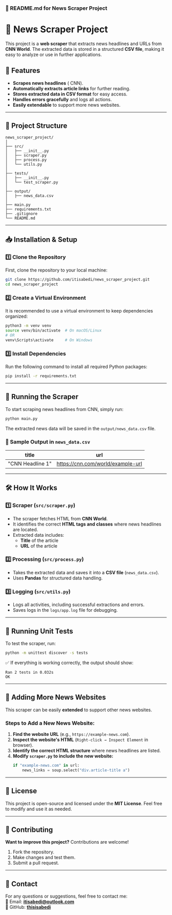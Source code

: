 ### **📌 README.md for News Scraper Project**  

# 📰 News Scraper Project  

This project is a **web scraper** that extracts news headlines and URLs from **CNN World**. The extracted data is stored in a structured **CSV file**, making it easy to analyze or use in further applications.

## 🌟 Features  
- **Scrapes news headlines**  ( CNN).  
- **Automatically extracts article links** for further reading.  
- **Stores extracted data in CSV format** for easy access.  
- **Handles errors gracefully** and logs all actions.  
- **Easily extendable** to support more news websites.  

---

## 📂 Project Structure  

```
news_scraper_project/
│
├── src/
│   ├── __init__.py
│   ├── scraper.py      
│   ├── process.py      
│   └── utils.py        
│
├── tests/
│   ├── __init__.py
│   └── test_scraper.py  
│
├── output/             
│   ├── news_data.csv
│
├── main.py            
├── requirements.txt    
├── .gitignore         
└── README.md           
```

---

## 📥 Installation & Setup  

### **1️⃣ Clone the Repository**  
First, clone the repository to your local machine:  
```bash
git clone https://github.com/itisabedi/news_scraper_project.git
cd news_scraper_project
```

### **2️⃣ Create a Virtual Environment**  
It is recommended to use a virtual environment to keep dependencies organized:  

```bash
python3 -m venv venv
source venv/bin/activate  # On macOS/Linux
# OR
venv\Scripts\activate     # On Windows
```

### **3️⃣ Install Dependencies**  
Run the following command to install all required Python packages:  
```bash
pip install -r requirements.txt
```

---

## 🚀 Running the Scraper  
To start scraping news headlines from  CNN, simply run:  
```bash
python main.py
```
The extracted news data will be saved in the `output/news_data.csv` file.

### **📌 Sample Output in `news_data.csv`**

| title  | url  |
|--------|------|
| "CNN Headline 1" | https://cnn.com/world/example-url |

---

## 🛠 How It Works  

### **1️⃣ Scraper (`src/scraper.py`)**  
- The scraper fetches HTML from  **CNN World**.  
- It identifies the correct **HTML tags and classes** where news headlines are located.  
- Extracted data includes:
  - **Title** of the article  
  - **URL** of the article  

### **2️⃣ Processing (`src/process.py`)**  
- Takes the extracted data and saves it into a **CSV file** (`news_data.csv`).  
- Uses **Pandas** for structured data handling.  

### **3️⃣ Logging (`src/utils.py`)**  
- Logs all activities, including successful extractions and errors.  
- Saves logs in the `logs/app.log` file for debugging.  

---

## 🧪 Running Unit Tests  
To test the scraper, run:  
```bash
python -m unittest discover -s tests
```
✅ If everything is working correctly, the output should show:  
```
Ran 2 tests in 0.032s
OK
```

---

## 📌 Adding More News Websites  
This scraper can be easily **extended** to support other news websites.  

### **Steps to Add a New News Website:**
1. **Find the website URL** (e.g., `https://example-news.com`).
2. **Inspect the website's HTML** (`Right-click → Inspect Element` in browser).
3. **Identify the correct HTML structure** where news headlines are listed.
4. **Modify `scraper.py` to include the new website:**
   ```python
   if "example-news.com" in url:
       news_links = soup.select("div.article-title a")
   ```


---

## 📜 License  
This project is open-source and licensed under the **MIT License**. Feel free to modify and use it as needed.

---

## 🤝 Contributing  
**Want to improve this project?** Contributions are welcome!  
1. Fork the repository.  
2. Make changes and test them.  
3. Submit a pull request.  

---

## 📩 Contact  
For any questions or suggestions, feel free to contact me:  
📧 Email: **itisabedi@outlook.com**  
📍 GitHub: **[thisisabedi](https://github.com/thisisabedi)**

```
